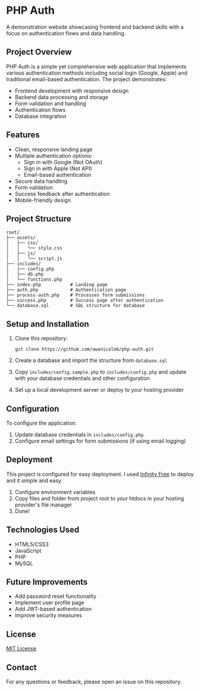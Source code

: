 # PHP Auth

A demonstration website showcasing frontend and backend skills with a focus on authentication flows and data handling.

## Project Overview

PHP Auth is a simple yet comprehensive web application that implements various authentication methods including social login (Google, Apple) and traditional email-based authentication. The project demonstrates:

- Frontend development with responsive design
- Backend data processing and storage
- Form validation and handling
- Authentication flows
- Database integration

## Features

- Clean, responsive landing page
- Multiple authentication options:
  - Sign in with Google (Not OAuth)
  - Sign in with Apple (Not API)
  - Email-based authentication
- Secure data handling
- Form validation
- Success feedback after authentication
- Mobile-friendly design

## Project Structure

```
root/
├── assets/
│   ├── css/
│   │   └── style.css
│   ├── js/
│   │   └── script.js
├── includes/
│   ├── config.php
│   ├── db.php
│   └── functions.php
├── index.php           # Landing page
├── auth.php            # Authentication page
├── process-auth.php    # Processes form submissions
├── success.php         # Success page after authentication
└── database.sql        # SQL structure for database
```

## Setup and Installation

1. Clone this repository:
   ```
   git clone https://github.com/awanicaleb/php-auth.git
   ```

2. Create a database and import the structure from `database.sql`

3. Copy `includes/config.sample.php` to `includes/config.php` and update with your database credentials and other configuration

4. Set up a local development server or deploy to your hosting provider

## Configuration

To configure the application:

1. Update database credentials in `includes/config.php`
2. Configure email settings for form submissions (if using email logging)
<!-- 3. Set up OAuth credentials for social login providers -->

## Deployment

This project is configured for easy deployment. I used [Infinity Free](https://infinityfree.com/) to deploy and it simple and easy.
1. Configure environment variables
2. Copy files and folder from project root to your htdocs in your hosting provider's file manager
3. Done!

## Technologies Used

- HTML5/CSS3
- JavaScript
- PHP
- MySQL

## Future Improvements

- Add password reset functionality
- Implement user profile page
- Add JWT-based authentication
- Improve security measures

## License

[MIT License](LICENSE)

## Contact

For any questions or feedback, please open an issue on this repository.
